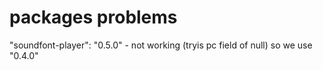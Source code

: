 # packages problems 

"soundfont-player": "0.5.0" - not working (tryis pc field of null) so we use "0.4.0"
